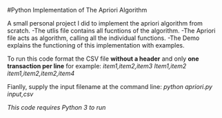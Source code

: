 #Python Implementation of The Apriori Algorithm

A small personal project I did to implement the apriori algorithm from scratch.
-The utlis file contains all fucntions of the algorithm.
-The Apriori file acts as algorithm, calling all the individual functions.
-The Demo explains the functioning of this implementation with examples.

To run this code format the CSV file **without a header** and only **one transaction per line** for example:
_item1,item2,item3_
_Item1,item2_
_item1,item2,item2,item4_

Fianlly, supply the input filename at the command line:
_python apriori.py input,csv_

_This code requires Python 3 to run_

